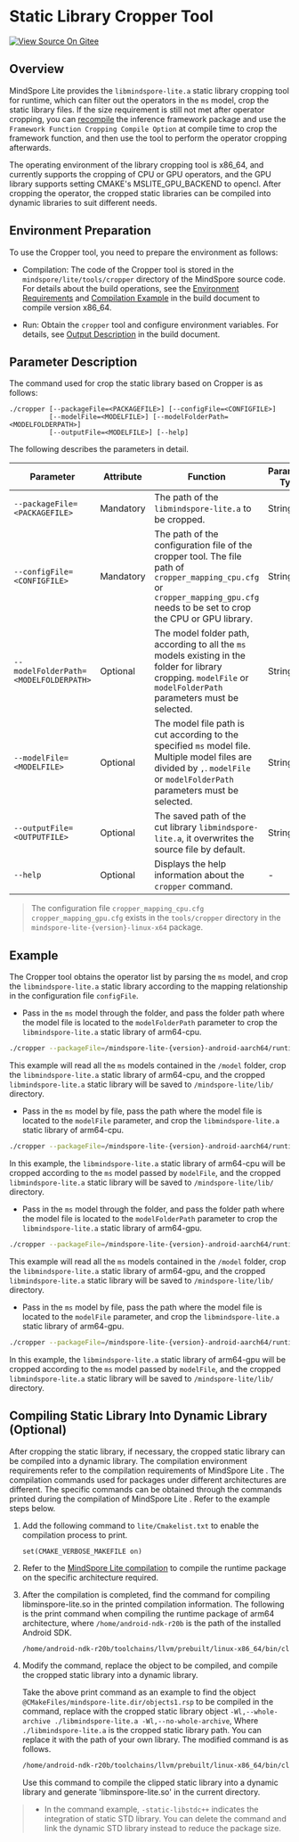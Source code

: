 # Static Library Cropper Tool

[![View Source On Gitee](https://mindspore-website.obs.cn-north-4.myhuaweicloud.com/website-images/r2.5.0/resource/_static/logo_source_en.svg)](https://gitee.com/mindspore/docs/blob/r2.5.0/docs/lite/docs/source_en/tools/cropper_tool.md)

## Overview

MindSpore Lite provides the `libmindspore-lite.a` static library cropping tool for runtime, which can filter out the operators in the `ms` model, crop the static library files. If the size requirement is still not met after operator cropping, you can [recompile](https://www.mindspore.cn/lite/docs/en/r2.5.0/build/build.html) the inference framework package and use the `Framework Function Cropping Compile Option` at compile time to crop the framework function, and then use the tool to perform the operator cropping afterwards.

The operating environment of the library cropping tool is x86_64, and currently supports the cropping of CPU or GPU operators, and the GPU library supports setting CMAKE's MSLITE_GPU_BACKEND to opencl. After cropping the operator, the cropped static libraries can be compiled into dynamic libraries to suit different needs.

## Environment Preparation

To use the Cropper tool, you need to prepare the environment as follows:

- Compilation: The code of the Cropper tool is stored in the `mindspore/lite/tools/cropper` directory of the MindSpore source code. For details about the build operations, see the [Environment Requirements](https://www.mindspore.cn/lite/docs/en/r2.5.0/build/build.html#environment-requirements) and [Compilation Example](https://www.mindspore.cn/lite/docs/en/r2.5.0/build/build.html#compilation-example) in the build document to compile version x86_64.

- Run: Obtain the `cropper` tool and configure environment variables. For details, see [Output Description](https://www.mindspore.cn/lite/docs/en/r2.5.0/build/build.html#environment-requirements) in the build document.

## Parameter Description

The command used for crop the static library based on Cropper is as follows:

```text
./cropper [--packageFile=<PACKAGEFILE>] [--configFile=<CONFIGFILE>]
          [--modelFile=<MODELFILE>] [--modelFolderPath=<MODELFOLDERPATH>]
          [--outputFile=<MODELFILE>] [--help]
```

The following describes the parameters in detail.

| Parameter                                  | Attribute | Function                                                     | Parameter Type | Default Value | Value Range |
| ------------------------------------- | -------- | ------------------------------------------------------------ | -------- | ------ | -------- |
| `--packageFile=<PACKAGEFILE>`         | Mandatory       |The path of the `libmindspore-lite.a` to be cropped.                  | String   | -      | -        |
| `--configFile=<CONFIGFILE>`           | Mandatory       | The path of the configuration file of the cropper tool. The file path of `cropper_mapping_cpu.cfg` or `cropper_mapping_gpu.cfg` needs to be set to crop the CPU or GPU library. | String   | -      | -        |
| `--modelFolderPath=<MODELFOLDERPATH>` | Optional       | The model folder path, according to all the `ms` models existing in the folder for library cropping. `modelFile` or `modelFolderPath` parameters must be selected. | String   | -      | -        |
| `--modelFile=<MODELFILE>`             | Optional       | The model file path is cut according to the specified `ms` model file. Multiple model files are divided by `,`. `modelFile` or `modelFolderPath` parameters must be selected. | String   | -      | -        |
| `--outputFile=<OUTPUTFILE>`           | Optional       | The saved path of the cut library `libmindspore-lite.a`, it overwrites the source file by default. | String   | -      | -        |
| `--help`                              | Optional       | Displays the help information about the `cropper` command. | -        | -      | -        |

> The configuration file `cropper_mapping_cpu.cfg`  `cropper_mapping_gpu.cfg` exists in the `tools/cropper` directory in the `mindspore-lite-{version}-linux-x64` package.

## Example

The Cropper tool obtains the operator list by parsing the `ms` model, and crop the `libmindspore-lite.a` static library according to the mapping relationship in the configuration file `configFile`.

- Pass in the `ms` model through the folder, and pass the folder path where the model file is located to the `modelFolderPath` parameter to crop the `libmindspore-lite.a` static library of arm64-cpu.

```bash
./cropper --packageFile=/mindspore-lite-{version}-android-aarch64/runtime/lib/libmindspore-lite.a --configFile=./cropper_mapping_cpu.cfg --modelFolderPath=/model --outputFile=/mindspore-lite/lib/libmindspore-lite.a
```

This example will read all the `ms` models contained in the `/model` folder, crop the `libmindspore-lite.a` static library of arm64-cpu, and the cropped `libmindspore-lite.a` static library will be saved to `/mindspore-lite/lib/` directory.

- Pass in the `ms` model by file, pass the path where the model file is located to the `modelFile` parameter, and crop the `libmindspore-lite.a` static library of arm64-cpu.

```bash
./cropper --packageFile=/mindspore-lite-{version}-android-aarch64/runtime/lib/libmindspore-lite.a --configFile=./cropper_mapping_cpu.cfg --modelFile=/model/lenet.ms,/model/retinaface.ms  --outputFile=/mindspore-lite/lib/libmindspore-lite.a
```

In this example, the `libmindspore-lite.a` static library of arm64-cpu will be cropped according to the `ms` model passed by `modelFile`, and the cropped `libmindspore-lite.a` static library will be saved to `/mindspore-lite/lib/` directory.

- Pass in the `ms` model through the folder, and pass the folder path where the model file is located to the `modelFolderPath` parameter to crop the `libmindspore-lite.a` static library of arm64-gpu.

```bash
./cropper --packageFile=/mindspore-lite-{version}-android-aarch64/runtime/lib/libmindspore-lite.a --configFile=./cropper_mapping_gpu.cfg --modelFolderPath=/model --outputFile=/mindspore-lite/lib/libmindspore-lite.a
```

This example will read all the `ms` models contained in the `/model` folder, crop the `libmindspore-lite.a` static library of arm64-gpu, and the cropped `libmindspore-lite.a` static library will be saved to `/mindspore-lite/lib/` directory.

- Pass in the `ms` model by file, pass the path where the model file is located to the `modelFile` parameter, and crop the `libmindspore-lite.a` static library of arm64-gpu.

```bash
./cropper --packageFile=/mindspore-lite-{version}-android-aarch64/runtime/lib/libmindspore-lite.a --configFile=./cropper_mapping_gpu.cfg --modelFile=/model/lenet.ms,/model/retinaface.ms  --outputFile=/mindspore-lite/lib/libmindspore-lite.a
```

In this example, the `libmindspore-lite.a` static library of arm64-gpu will be cropped according to the `ms` model passed by `modelFile`, and the cropped `libmindspore-lite.a` static library will be saved to `/mindspore-lite/lib/` directory.

## Compiling Static Library Into Dynamic Library (Optional)

After cropping the static library, if necessary, the cropped static library can be compiled into a dynamic library.
The compilation environment requirements refer to the compilation requirements of MindSpore Lite .
The compilation commands used for packages under different architectures are different.
The specific commands can be obtained through the commands printed during the compilation of MindSpore Lite .
Refer to the example steps below.

1. Add the following command to `lite/Cmakelist.txt` to enable the compilation process to print.

    ```text
    set(CMAKE_VERBOSE_MAKEFILE on)
    ```

2. Refer to the [MindSpore Lite compilation](https://www.mindspore.cn/lite/docs/en/r2.5.0/build/build.html) to compile the runtime package on the specific architecture required.

3. After the compilation is completed, find the command for compiling libminspore-lite.so in the printed compilation information. The following is the print command when compiling the runtime package of arm64 architecture, where `/home/android-ndk-r20b` is the path of the installed Android SDK.

    ```bash
    /home/android-ndk-r20b/toolchains/llvm/prebuilt/linux-x86_64/bin/clang++ --target=aarch64-none-linux-android21 --gcc-toolchain=/home/android-ndk-r20b/toolchains/llvm/prebuilt/linux-x86_64 --sysroot=/home/android-ndk-r20b/toolchains/llvm/prebuilt/linux-x86_64/sysroot -fPIC -D_FORTIFY_SOURCE=2 -O2 -Wall -Werror -Wno-attributes -Wno-deprecated-declarations         -Wno-missing-braces -Wno-overloaded-virtual -std=c++17 -fPIC -fPIE -fstack-protector-strong  -DANDROID -fdata-sections -ffunction-sections -funwind-tables -fstack-protector-strong -no-canonical-prefixes -fno-addrsig -Wa,--noexecstack -Wformat -Werror=format-security    -fomit-frame-pointer -fstrict-aliasing -ffunction-sections         -fdata-sections -ffast-math -fno-rtti -fno-exceptions -Wno-unused-private-field -O2 -DNDEBUG  -Wl,-z,relro -Wl,-z,now -Wl,-z,noexecstack -s  -Wl,--exclude-libs,libgcc.a -Wl,--exclude-libs,libatomic.a -static-libstdc++ -Wl,--build-id -Wl,--warn-shared-textrel -Wl,--fatal-warnings -Wl,--no-undefined -Qunused-arguments -Wl,-z,noexecstack  -shared -Wl,-soname,libmindspore-lite.so -o libmindspore-lite.so @CMakeFiles/mindspore-lite.dir/objects1.rsp  -llog -ldl -latomic -lm
    ```

4. Modify the command, replace the object to be compiled, and compile the cropped static library into a dynamic library.

    Take the above print command as an example to find the object `@CMakeFiles/mindspore-lite.dir/objects1.rsp` to be compiled in the command, replace with the cropped static library object `-Wl,--whole-archive ./libmindspore-lite.a -Wl,--no-whole-archive`, Where `./libmindspore-lite.a` is the cropped static library path. You can replace it with the path of your own library. The modified command is as follows.

    ```bash
    /home/android-ndk-r20b/toolchains/llvm/prebuilt/linux-x86_64/bin/clang++ --target=aarch64-none-linux-android21 --gcc-toolchain=/home/android-ndk-r20b/toolchains/llvm/prebuilt/linux-x86_64 --sysroot=/home/android-ndk-r20b/toolchains/llvm/prebuilt/linux-x86_64/sysroot -fPIC -D_FORTIFY_SOURCE=2 -O2 -Wall -Werror -Wno-attributes -Wno-deprecated-declarations         -Wno-missing-braces -Wno-overloaded-virtual -std=c++17 -fPIC -fPIE -fstack-protector-strong  -DANDROID -fdata-sections -ffunction-sections -funwind-tables -fstack-protector-strong -no-canonical-prefixes -fno-addrsig -Wa,--noexecstack -Wformat -Werror=format-security    -fomit-frame-pointer -fstrict-aliasing -ffunction-sections         -fdata-sections -ffast-math -fno-rtti -fno-exceptions -Wno-unused-private-field -O2 -DNDEBUG  -Wl,-z,relro -Wl,-z,now -Wl,-z,noexecstack -s  -Wl,--exclude-libs,libgcc.a -Wl,--exclude-libs,libatomic.a -static-libstdc++ -Wl,--build-id -Wl,--warn-shared-textrel -Wl,--fatal-warnings -Wl,--no-undefined -Qunused-arguments -Wl,-z,noexecstack  -shared -Wl,-soname,libmindspore-lite.so -o libmindspore-lite.so -Wl,--whole-archive ./libmindspore-lite.a -Wl,--no-whole-archive  -llog -ldl -latomic -lm
    ```

    Use this command to compile the clipped static library into a dynamic library and generate 'libminspore-lite.so' in the current directory.

> - In the command example, `-static-libstdc++` indicates the integration of static STD library. You can delete the command and link the dynamic STD library instead to reduce the package size.
